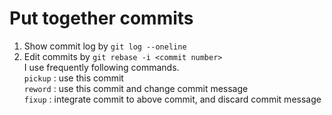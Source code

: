 # Put together commits  
1. Show commit log by `git log --oneline`  
1. Edit commits by `git rebase -i <commit number>`  
I use frequently following commands.  
`pickup` : use this commit  
`reword` : use this commit and change commit message  
`fixup` : integrate commit to above commit, and discard commit message  
